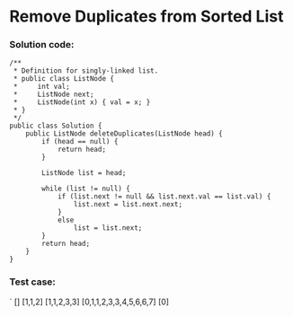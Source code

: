 # Remove Duplicates from Sorted List
### Solution code:
```
/**
 * Definition for singly-linked list.
 * public class ListNode {
 *     int val;
 *     ListNode next;
 *     ListNode(int x) { val = x; }
 * }
 */
public class Solution {
    public ListNode deleteDuplicates(ListNode head) {
        if (head == null) {
            return head;
        }
        
        ListNode list = head;
        
        while (list != null) {
            if (list.next != null && list.next.val == list.val) {
                list.next = list.next.next;
            }
            else
                list = list.next;
        }
        return head;
    }
}
```

### Test case:
`
[]
[1,1,2]
[1,1,2,3,3]
[0,1,1,2,3,3,4,5,6,6,7]
[0]
```
